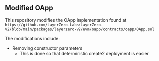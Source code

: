 ## Modified OApp

This repository modifies the OApp implementation found at `https://github.com/LayerZero-Labs/LayerZero-v2/blob/main/packages/layerzero-v2/evm/oapp/contracts/oapp/OApp.sol`


The modifications include:
- Removing constructor parameters
    - This is done so that deterministic create2 deployment is easier